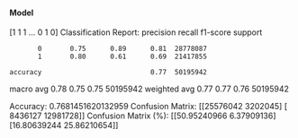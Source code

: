 #### Model
[1 1 1 ... 0 1 0]
Classification Report:
              precision    recall  f1-score   support

           0       0.75      0.89      0.81  28778087
           1       0.80      0.61      0.69  21417855

    accuracy                           0.77  50195942
   macro avg       0.78      0.75      0.75  50195942
weighted avg       0.77      0.77      0.76  50195942

Accuracy: 0.7681451620132959
Confusion Matrix:
[[25576042  3202045]
 [ 8436127 12981728]]
Confusion Matrix (%):
[[50.95240966  6.37909136]
 [16.80639244 25.86210654]]
